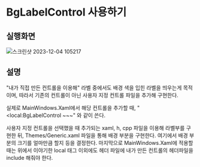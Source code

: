 # BgLabelControl 사용하기

## 실행화면
![스크린샷 2023-12-04 105217](https://github.com/CommercialCrew/BgLabelControlApp/assets/101386134/e07f3b0f-dc38-4029-85a8-063b55b08a1e)

## 설명
"내가 직접 만든 컨트롤을 이용해" 라벨 중에서도 배경 색을 입힌 라벨을 띄우는게 목적이며, 따라서 기존의 컨트롤이 아닌 사용자 지정 컨트롤 파일을 추가해 구현한다.

실제로 MainWindows.Xaml에서 해당 컨트롤을 추가할 때, " <local:BgLabelControl ~~~" 와 같이 쓴다.

사용자 지정 컨트롤을 선택했을 때 추가되는 xaml, h, cpp 파일을 이용해 라벨부를 구현한 뒤,
Themes/Generic.xaml 파일을 통해 배경 부분을 구현한다. 여기에서 배경 부분의 크기를 얼마만큼 할지 등을 결정한다.
마지막으로 MainWindows.Xaml에 적용할 때는 위에서 이야기한 local 태그 이외에도 헤더 파일에 내가 만든 컨트롤의 헤더파일을 include 해줘야 한다.
